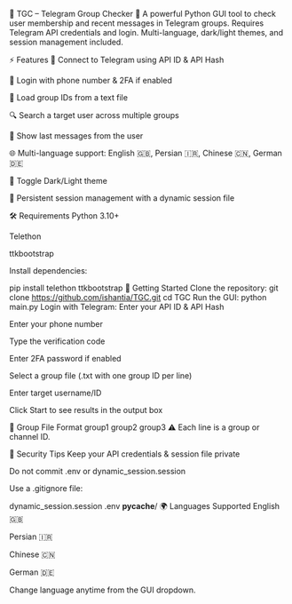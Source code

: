 💫 TGC – Telegram Group Checker 💫
A powerful Python GUI tool to check user membership and recent messages in Telegram groups. Requires Telegram API credentials and login. Multi-language, dark/light themes, and session management included.

⚡️ Features
🔌 Connect to Telegram using API ID & API Hash

📱 Login with phone number & 2FA if enabled

📂 Load group IDs from a text file

🔍 Search a target user across multiple groups

💬 Show last messages from the user

🌐 Multi-language support: English 🇬🇧, Persian 🇮🇷, Chinese 🇨🇳, German 🇩🇪

🌙 Toggle Dark/Light theme

💾 Persistent session management with a dynamic session file

🛠 Requirements
Python 3.10+

Telethon

ttkbootstrap

Install dependencies:

pip install telethon ttkbootstrap
🚀 Getting Started
Clone the repository:
git clone https://github.com/ishantia/TGC.git
cd TGC
Run the GUI:
python main.py
Login with Telegram:
Enter your API ID & API Hash

Enter your phone number

Type the verification code

Enter 2FA password if enabled

Select a group file (.txt with one group ID per line)

Enter target username/ID

Click Start to see results in the output box

📁 Group File Format
group1
group2
group3
⚠️ Each line is a group or channel ID.

🔐 Security Tips
Keep your API credentials & session file private

Do not commit .env or dynamic_session.session

Use a .gitignore file:

dynamic_session.session
.env
__pycache__/
🌍 Languages Supported
English 🇬🇧

Persian 🇮🇷

Chinese 🇨🇳

German 🇩🇪

Change language anytime from the GUI dropdown.
